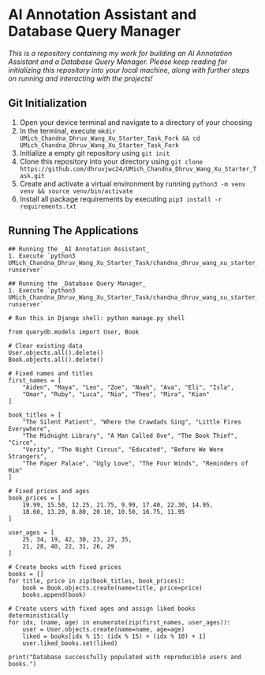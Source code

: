 # AI Annotation Assistant and Database Query Manager
_This is a repository containing my work for building an AI Annotation Assistant and a Database Query Manager. Please keep reading for initializing this repository into your local machine, along with further steps on running and interacting with the projects!_

## Git Initialization
1. Open your device terminal and navigate to a directory of your choosing
2. In the terminal, execute `mkdir UMich_Chandna_Dhruv_Wang_Xu_Starter_Task_Fork && cd UMich_Chandna_Dhruv_Wang_Xu_Starter_Task_Fork`
3. Initialize a empty git repository using `git init`
4. Clone this repository into your directory using `git clone https://github.com/dhruvjwc24/UMich_Chandna_Dhruv_Wang_Xu_Starter_Task.git`
5. Create and activate a virtual environment by running `python3 -m venv venv && source venv/bin/activate`
6. Install all package requirements by executing `pip3 install -r requirements.txt`

## Running The Applications
    ## Running the _AI Annotation Assistant_
    1. Execute `python3 UMich_Chandna_Dhruv_Wang_Xu_Starter_Task/chandna_dhruv_wang_xu_starter_task_project_2_task_1/mysite/manage.py runserver`
    
    ## Running the _Database Query Manager_
    1. Execute `python3 UMich_Chandna_Dhruv_Wang_Xu_Starter_Task/chandna_dhruv_wang_xu_starter_task_project_2_task_2/mysite/manage.py runserver`

```
# Run this in Django shell: python manage.py shell

from querydb.models import User, Book

# Clear existing data
User.objects.all().delete()
Book.objects.all().delete()

# Fixed names and titles
first_names = [
    "Aiden", "Maya", "Leo", "Zoe", "Noah", "Ava", "Eli", "Isla",
    "Omar", "Ruby", "Luca", "Nia", "Theo", "Mira", "Kian"
]

book_titles = [
    "The Silent Patient", "Where the Crawdads Sing", "Little Fires Everywhere",
    "The Midnight Library", "A Man Called Ove", "The Book Thief", "Circe",
    "Verity", "The Night Circus", "Educated", "Before We Were Strangers",
    "The Paper Palace", "Ugly Love", "The Four Winds", "Reminders of Him"
]

# Fixed prices and ages
book_prices = [
    19.99, 15.50, 12.25, 21.75, 9.99, 17.40, 22.30, 14.95,
    18.60, 13.20, 8.80, 20.10, 10.50, 16.75, 11.95
]

user_ages = [
    25, 34, 19, 42, 30, 23, 27, 35,
    21, 28, 40, 22, 31, 26, 29
]

# Create books with fixed prices
books = []
for title, price in zip(book_titles, book_prices):
    book = Book.objects.create(name=title, price=price)
    books.append(book)

# Create users with fixed ages and assign liked books deterministically
for idx, (name, age) in enumerate(zip(first_names, user_ages)):
    user = User.objects.create(name=name, age=age)
    liked = books[idx % 15: (idx % 15) + (idx % 10) + 1]
    user.liked_books.set(liked)

print("Database successfully populated with reproducible users and books.")
```
